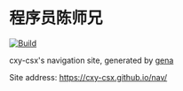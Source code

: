 # 程序员陈师兄

[![Build](https://github.com/cxy-csx/nav/actions/workflows/generate.yml/badge.svg)](https://github.com/cxy-csx/nav/actions/workflows/generate.yml)

cxy-csx's navigation site, generated by [gena](https://github.com/x1ah/gena)

Site address: https://cxy-csx.github.io/nav/
